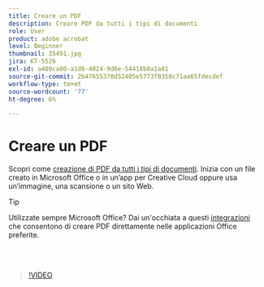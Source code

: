 ```yaml
---
title: Creare un PDF
description: Creare PDF da tutti i tipi di documenti
role: User
product: adobe acrobat
level: Beginner
thumbnail: 35491.jpg
jira: KT-5526
exl-id: a480ca00-a1d6-4024-9d6e-54418b8a1a81
source-git-commit: 2b47655370d52405e5773f0358c71aa65fdecdef
workflow-type: tm+mt
source-wordcount: '77'
ht-degree: 6%

---
```


# Creare un PDF

Scopri come [creazione di PDF da tutti i tipi di documenti](https://www.adobe.com/it/acrobat/online/convert-pdf.html). Inizia con un file creato in Microsoft Office o in un’app per Creative Cloud oppure usa un’immagine, una scansione o un sito Web.

>[!TIP]
>
>Utilizzate sempre Microsoft Office? Dai un&#39;occhiata a questi [integrazioni](../integrate/integrate-overview.md#microsoft) che consentono di creare PDF direttamente nelle applicazioni Office preferite.

<br> 

>[!VIDEO](https://video.tv.adobe.com/v/35491?quality=12&learn=on&hidetitle=true)